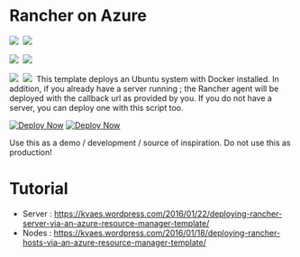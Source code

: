 # Rancher on Azure

<IMG SRC="https://azbotstorage.blob.core.windows.net/badges/docker-rancher/PublicLastTestDate.svg" />&nbsp;
<IMG SRC="https://azbotstorage.blob.core.windows.net/badges/docker-rancher/PublicDeployment.svg" />&nbsp;

<IMG SRC="https://azbotstorage.blob.core.windows.net/badges/docker-rancher/FairfaxLastTestDate.svg" />&nbsp;
<IMG SRC="https://azbotstorage.blob.core.windows.net/badges/docker-rancher/FairfaxDeployment.svg" />&nbsp;

<IMG SRC="https://azbotstorage.blob.core.windows.net/badges/docker-rancher/BestPracticeResult.svg" />&nbsp;
<IMG SRC="https://azbotstorage.blob.core.windows.net/badges/docker-rancher/CredScanResult.svg" />&nbsp;
This template deploys an Ubuntu system with Docker installed. In addition, if you already have a server running ; the Rancher agent will be deployed with the callback url as provided by you. If you do not have a server, you can deploy one with this script too. 

[![Deploy Now](http://azuredeploy.net/deploybutton.png)](https://portal.azure.com/#create/Microsoft.Template/uri/https%3A%2F%2Fraw.githubusercontent.com%2FAzure%2Fazure-quickstart-templates%2Fmaster%2Fdocker-rancher%2Fazuredeploy.json)
[![Deploy Now](https://camo.githubusercontent.com/536ab4f9bc823c2e0ce72fb610aafda57d8c6c12/687474703a2f2f61726d76697a2e696f2f76697375616c697a65627574746f6e2e706e67)](http://armviz.io/#/?load=https%3A%2F%2Fraw.githubusercontent.com%2FAzure%2Fazure-quickstart-templates%2Fmaster%2Fdocker-rancher%2Fazuredeploy.json)

Use this as a demo / development / source of inspiration. Do not use this as production!

# Tutorial
* Server : https://kvaes.wordpress.com/2016/01/22/deploying-rancher-server-via-an-azure-resource-manager-template/
* Nodes : https://kvaes.wordpress.com/2016/01/18/deploying-rancher-hosts-via-an-azure-resource-manager-template/
